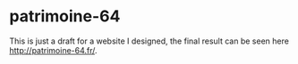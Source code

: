 # patrimoine-64
This is just a draft for a website I designed, the final result can be seen here http://patrimoine-64.fr/.
